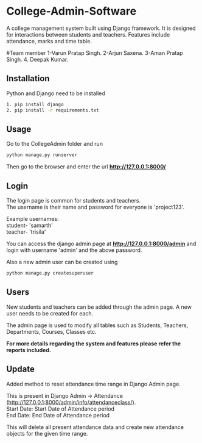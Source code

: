 # College-Admin-Software
A college management system built using Django framework. It is designed for interactions between students and teachers. Features include attendance, marks and time table.

#Team member
1-Varun Pratap Singh.
2-Arjun Saxena.
3-Aman Pratap Singh.
4. Deepak Kumar.


## Installation

Python and Django need to be installed

```bash
1. pip install django
2. pip install -r requirements.txt
```

## Usage

Go to the CollegeAdmin folder and run

```bash
python manage.py runserver
```

Then go to the browser and enter the url **http://127.0.0.1:8000/**


## Login

The login page is common for students and teachers.  
The username is their name and password for everyone is 'project123'.  

Example usernames:  
student- 'samarth'  
teacher- 'trisila'  

You can access the django admin page at **http://127.0.0.1:8000/admin** and login with username 'admin' and the above password.

Also a new admin user can be created using

```bash
python manage.py createsuperuser
```

## Users

New students and teachers can be added through the admin page. A new user needs to be created for each. 

The admin page is used to modify all tables such as Students, Teachers, Departments, Courses, Classes etc.

**For more details regarding the system and features please refer the reports included.**

## Update 

Added method to reset attendance time range in Django Admin page.

This is present in Django Admin -> Attendance (http://127.0.0.1:8000/admin/info/attendanceclass/).  
Start Date: Start Date of Attendance period  
End Date: End Date of Attendance period

This will delete all present attendance data and create new attendance objects for the given time range. 
